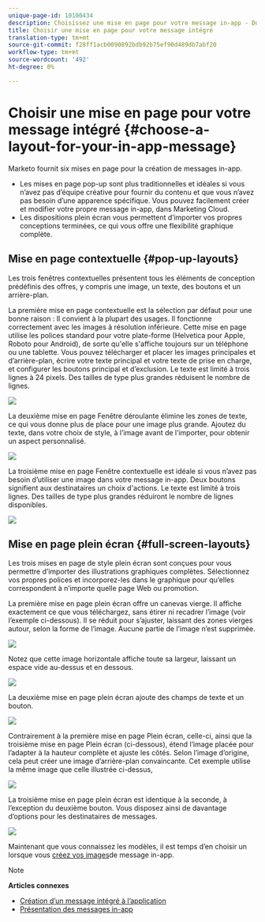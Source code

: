 ```yaml
---
unique-page-id: 10100434
description: Choisissez une mise en page pour votre message in-app - Documents marketing - Documentation du produit
title: Choisir une mise en page pour votre message intégré
translation-type: tm+mt
source-git-commit: f28ff1acb0090892bdb92b75ef90d489db7abf20
workflow-type: tm+mt
source-wordcount: '492'
ht-degree: 0%

---
```



# Choisir une mise en page pour votre message intégré {#choose-a-layout-for-your-in-app-message}

Marketo fournit six mises en page pour la création de messages in-app.

* Les mises en page pop-up sont plus traditionnelles et idéales si vous n’avez pas d’équipe créative pour fournir du contenu et que vous n’avez pas besoin d’une apparence spécifique. Vous pouvez facilement créer et modifier votre propre message in-app, dans Marketing Cloud.
* Les dispositions plein écran vous permettent d’importer vos propres conceptions terminées, ce qui vous offre une flexibilité graphique complète.

## Mise en page contextuelle {#pop-up-layouts}

Les trois fenêtres contextuelles présentent tous les éléments de conception prédéfinis des offres, y compris une image, un texte, des boutons et un arrière-plan.

La première mise en page contextuelle est la sélection par défaut pour une bonne raison : Il convient à la plupart des usages. Il fonctionne correctement avec les images à résolution inférieure. Cette mise en page utilise les polices standard pour votre plate-forme (Helvetica pour Apple, Roboto pour Android), de sorte qu&#39;elle s&#39;affiche toujours sur un téléphone ou une tablette. Vous pouvez télécharger et placer les images principales et d’arrière-plan, écrire votre texte principal et votre texte de prise en charge, et configurer les boutons principal et d’exclusion. Le texte est limité à trois lignes à 24 pixels. Des tailles de type plus grandes réduisent le nombre de lignes.

![](assets/image2016-5-9-13-3a3-3a48.png)

La deuxième mise en page Fenêtre déroulante élimine les zones de texte, ce qui vous donne plus de place pour une image plus grande. Ajoutez du texte, dans votre choix de style, à l’image avant de l’importer, pour obtenir un aspect personnalisé.

![](assets/image2016-5-9-13-3a4-3a43.png)

La troisième mise en page Fenêtre contextuelle est idéale si vous n’avez pas besoin d’utiliser une image dans votre message in-app. Deux boutons signifient aux destinataires un choix d&#39;actions. Le texte est limité à trois lignes. Des tailles de type plus grandes réduiront le nombre de lignes disponibles.

![](assets/image2016-5-9-13-3a7-3a33.png)

## Mise en page plein écran {#full-screen-layouts}

Les trois mises en page de style plein écran sont conçues pour vous permettre d’importer des illustrations graphiques complètes. Sélectionnez vos propres polices et incorporez-les dans le graphique pour qu’elles correspondent à n’importe quelle page Web ou promotion.

La première mise en page plein écran offre un canevas vierge. Il affiche exactement ce que vous téléchargez, sans étirer ni recadrer l’image (voir l’exemple ci-dessous). Il se réduit pour s’ajuster, laissant des zones vierges autour, selon la forme de l’image. Aucune partie de l’image n’est supprimée.

![](assets/image2016-5-9-13-3a9-3a26.png)

Notez que cette image horizontale affiche toute sa largeur, laissant un espace vide au-dessus et en dessous.

![](assets/image2016-5-9-13-3a29-3a46.png)

La deuxième mise en page plein écran ajoute des champs de texte et un bouton.

![](assets/image2016-5-9-13-3a10-3a27.png)

Contrairement à la première mise en page Plein écran, celle-ci, ainsi que la troisième mise en page Plein écran (ci-dessous), étend l’image placée pour l’adapter à la hauteur complète et ajuste les côtés. Selon l’image d’origine, cela peut créer une image d’arrière-plan convaincante. Cet exemple utilise la même image que celle illustrée ci-dessus,

![](assets/image2016-5-9-14-3a0-3a36.png)

La troisième mise en page plein écran est identique à la seconde, à l’exception du deuxième bouton. Vous disposez ainsi de davantage d’options pour les destinataires de messages.

![](assets/image2016-5-9-13-3a11-3a35.png)

Maintenant que vous connaissez les modèles, il est temps d’en choisir un lorsque vous [créez vos images](add-in-app-message-images.md)de message in-app.

>[!NOTE]
>
>**Articles connexes**
>
>* [Création d’un message intégré à l’application](http://docs.marketo.com/display/docs/create+an+in-app+message)
>* [Présentation des messages in-app](../../../../product-docs/mobile-marketing/in-app-messages/understanding-in-app-messages.md)

>



